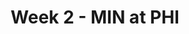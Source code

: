 ---
layout: game
title: Week 2 - MIN at PHI
season: 2004
game_id: 2004_02_MIN_PHI
away_team: MIN
home_team: PHI
---